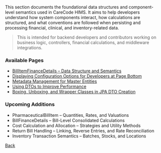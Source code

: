 This section documents the foundational data structures and component-level semantics used in CareCode HIMS. It aims to help developers understand how system components interact, how calculations are structured, and what conventions are followed when persisting and processing financial, clinical, and inventory-related data.

> This is intended for backend developers and contributors working on business logic, controllers, financial calculations, and middleware integrations.

### Available Pages

* [BillItemFinanceDetails – Data Structure and Semantics](https://github.com/hmislk/hmis/wiki/BillItemFinanceDetails-%E2%80%93-Data-Structure-and-Semantics)
* [Displaying Configuration Options for Developers at Page Bottom](https://github.com/hmislk/hmis/wiki/Displaying-Configuration-Options-for-Developers-at-Page-Bottom)
* [Metadata Management for Master Entities](https://github.com/hmislk/hmis/wiki/Metadata-Management-for-Master-Entities)
* [Using DTOs to Improve Performance](https://github.com/hmislk/hmis/wiki/Using-DTOs-to-Improve-Performance)
* [Boxing, Unboxing, and Wrapper Classes in JPA DTO Creation](https://github.com/hmislk/hmis/wiki/Boxing,-Unboxing,-and-Wrapper-Classes-in-JPA-DTO-Creation)

### Upcoming Additions

* PharmaceuticalBillItem – Quantities, Rates, and Valuations
* BillFinanceDetails – Bill-Level Consolidated Calculations
* Cost Calculation and Allocation – Strategies and Utility Methods
* Return Bill Handling – Linking, Reverse Entries, and Rate Reconciliation
* Inventory Transaction Semantics – Batches, Stocks, and Locations


[Back](https://github.com/hmislk/hmis/wiki/Developer-Manual)

